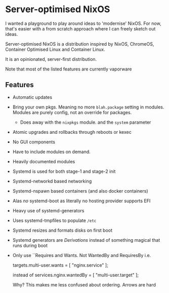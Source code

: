 # Server-optimised NixOS

I wanted a playground to play around ideas to 'modernise' NixOS.
For now, that's easier with a from scratch approach where I can
freely sketch out ideas.

Server-optimised NixOS is a distribution inspired
by  NixOS, ChromeOS, Container Optimised Linux and  Container Linux.

It is an opinionated, server-first distribution.

Note that most of the listed features are currently vaporware

## Features
* Automatic updates
* Bring your own pkgs.  Meaning no more `blah.package` setting in modules. Modules are purely config, not an override for packages.
  * Does away with the `nixpkgs` module. and the `system` parameter
* Atomic upgrades and rollbacks through reboots or kexec
* No GUI components
* Have to include modules on demand.
* Heavily documented modules
* Systemd is used for both stage-1 and stage-2 init
* Systemd-networkd based networking
* Systemd-nspawn based containers (and also docker containers)
* Alas _no_ systemd-boot as literally no hosting provider supports EFI
* Heavy use of systemd-generators
* Uses systemd-tmpfiles to populate `/etc`
* Systemd resizes and formats disks on first boot
* Systemd generators are _Derivations_ instead of something magical that runs during boot
* Only use ``Requires and Wants. Not WantedBy and RequiresBy
   i.e.
  
   targets.multi-user.wants = [ "nginx.service" ];

   instead of    services.nginx.wantedBy = [ "multi-user.target" ];


   Why? This makes me less confused about ordering. Arrows are hard



